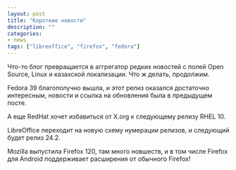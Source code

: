```yaml
---
layout: post
title: "Короткие новости"
description: ""
categories:
- news
tags: ["libreoffice", "firefox", "fedora"]
---
```


Что-то блог превращается в аггрегатор редких новостей с полей Open Source, Linux и казахской локализации. Что ж делать, продолжим.

Fedora 39 благополучно вышла, и этот релиз оказался достаточно интересным, новости и ссылка на обновления была в предыдущем посте.

А еще RedHat хочет избавиться от X.org к следующему релизу RHEL 10.

LibreOffice переходит на новую схему нумерации релизов, и следующий будет релиз 24.2.

Mozilla выпустила Firefox 120, там много новшеств, и в том числе Firefox для Android поддерживает расширения от обычного Firefox!
